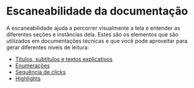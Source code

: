 # Escaneabilidade da documentação

A escaneabilidade ajuda a percorrer visualmente a tela e entender as diferentes seções e instâncias dela. Estes são os elementos que são utilizados em documentações técnicas e que você pode aproveitar para gerar diferentes níveis de leitura:

* [Títulos, subtítulos e textos explicativos](/docs/style-guide/documentation-scannability/titles)
* [Enumerações](/docs/style-guide/documentation-scannability/enumerations)
* [Sequência de clicks](/docs/style-guide/documentation-scannability/clickstream)
* [Highlights](/docs/style-guide/documentation-scannability/highlights)

